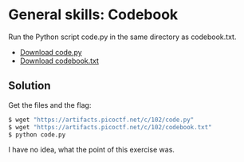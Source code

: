 # General skills: Codebook
Run the Python script code.py in the same directory as codebook.txt.
- [Download code.py](https://artifacts.picoctf.net/c/102/code.py)
- [Download codebook.txt](https://artifacts.picoctf.net/c/102/codebook.txt)

## Solution
Get the files and the flag:
```bash
$ wget "https://artifacts.picoctf.net/c/102/code.py"
$ wget "https://artifacts.picoctf.net/c/102/codebook.txt"
$ python code.py
```

I have no idea, what the point of this exercise was.

